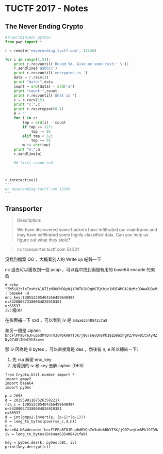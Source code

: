 # TUCTF 2017 - Notes


## The Never Ending Crypto

```python
#!/usr/bin/env python
from pwn import *

r = remote('neverending.tuctf.com', 12345)

for i in range(1,51):
	print r.recvuntil('Round %d. Give me some text:' % i)
	r.sendline('aabbcc')
	print r.recvuntil('encrypted is ')
	data = r.recv(1)
	print "data:",data
	count = ord(data) - ord('a')
	print "count:",count
	print r.recvuntil('What is ')
	c = r.recv(15)
	print "c:",c
	print r.recvrepeat(0.1)
	m = ''
	for i in c:
		tmp = ord(i) - count
		if tmp >= 127:
			tmp -= 95
		elif tmp < 32:
			tmp += 95
		m += chr(tmp)
	print "m:",m
	r.sendline(m)

	## first round end



r.interactive()
"""
nc neverending.tuctf.com 12345
"""


```

## Transporter
> Description:
>
> We have discovered some hackers have infiltrated our mainframe and may have exfiltrated some highly classified data.
Can you help us figure out what they stole?

> nc transporter.tuctf.com 54321

沒找到檔案 QQ ，大概看別人的 Write up 紀錄一下

nc 過去可以獲取到一個 pcap ，可以從中找到兩個有用的 base64 encode 的東西

```
# echo "ZW5jX2tleToxMzA1NTIzMDU0MDQyNjY0NTk2NDg0OTQKbjo1NDI4MDA1NzMzODAwODQ4MjY5MTAzODEKZTo2NTUzNwppdjpkqmNUCELPqQ==" | base64 -d
enc_key:130552305404266459648494
n:542800573380084826910381
e:65537
iv:d▒cBϩ
```

在後面補一下 xxd ，可以看到 iv 是 `64aa63540842cfa9`


和另一個是 cipher: `bncFlPPa6T6JFup6dMYQn7m3uWokRWYT3K/j907seyUm8Pk19ZD9a5hgPZ/P8w0itxAyMZNyG7dOtINeCVhSxw==`


那 iv 因為是 8 bytes ，可以直接猜是 des ，然後有 n, e 所以總結一下:
1. 先 rsa 解密 enc_key
2. 用得到的 iv 和 key 去解 cipher (DES)


```
from Crypto.Util.number import *
import gmpy2
import base64
import pyDes

p = 2693
q = 201559811875263582217
rsa_c = 130552305404266459648494
n=542800573380084826910381
e=65537
d = int(gmpy2.invert(e, (p-1)*(q-1)))
k = long_to_bytes(pow(rsa_c,d,n))
c = base64.b64decode('bncFlPPa6T6JFup6dMYQn7m3uWokRWYT3K/j907seyUm8Pk19ZD9a5hgPZ/P8w0itxAyMZNyG7dOtINeCVhSxw==')
iv = long_to_bytes(0x64aa63540842cfa9)

key = pyDes.des(k, pyDes.CBC, iv)
print(key.decrypt(c))
```





